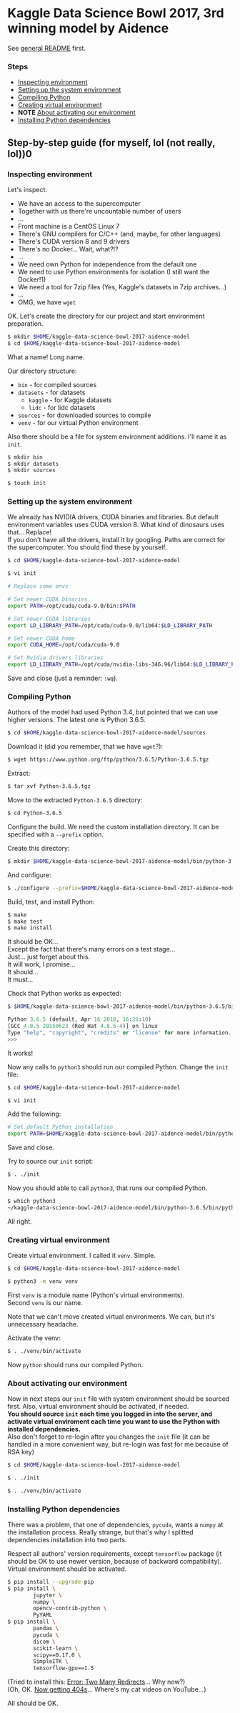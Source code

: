 # Kaggle Data Science Bowl 2017, 3rd winning model by Aidence

See [general README](../README.md) first.

### Steps

* [Inspecting environment](#inspecting-environment)
* [Setting up the system environment](#setting-up-the-system-environment)
* [Compiling Python](#compiling-python)
* [Creating virtual environment](#creating-virtual-environment)
* **NOTE** [About activating our environment](#about-activating-our-environment)
* [Installing Python dependencies](#installing-python-dependencies)

## Step-by-step guide (for myself, lol (not really, lol))0

### Inspecting environment

Let's inspect:
* We have an access to the supercomputer
* Together with us there're uncountable number of users
* ...
* Front machine is a CentOS Linux 7
* There's GNU compilers for C/C++ (and, maybe, for other languages)
* There's CUDA version 8 and 9 drivers
* There's no Docker... Wait, what?!?
* ...
* We need own Python for independence from the default one
* We need to use Python environments for isolation (I still want the Docker!1)
* We need a tool for 7zip files (Yes, Kaggle's datasets in 7zip archives...)
* ...
* OMG, we have `wget`

OK. Let's create the directory for our project and start environment
preparation.

```bash
$ mkdir $HOME/kaggle-data-science-bowl-2017-aidence-model
$ cd $HOME/kaggle-data-science-bowl-2017-aidence-model
```

What a name! Long name.

Our directory structure:

* `bin` - for compiled sources
* `datasets` - for datasets
    * `kaggle` - for Kaggle datasets
    * `lidc` - for lidc datasets
* `sources` - for downloaded sources to compile
* `venv` - for our virtual Python environment

Also there should be a file for system environment additions. I'll name it as
`init`.

```bash
$ mkdir bin
$ mkdir datasets
$ mkdir sources
```

```bash
$ touch init
```

### Setting up the system environment

We already has NVIDIA drivers, CUDA binaries and libraries. But default
environment variables uses CUDA version 8. What kind of dinosaurs uses that...
Replace!  
If you don't have all the drivers, install it by googling.
Paths are correct for the supercomputer. You should find these by yourself.

```bash
$ cd $HOME/kaggle-data-science-bowl-2017-aidence-model
```

```bash
$ vi init
```

```bash
# Replace some envs

# Set newer CUDA binaries
export PATH=/opt/cuda/cuda-9.0/bin:$PATH

# Set newer CUDA libraries
export LD_LIBRARY_PATH=/opt/cuda/cuda-9.0/lib64:$LD_LIBRARY_PATH

# Set newer CUDA home
export CUDA_HOME=/opt/cuda/cuda-9.0

# Set Nvidia drivers libraries
export LD_LIBRARY_PATH=/opt/cuda/nvidia-libs-346.96/lib64:$LD_LIBRARY_PATH
```

Save and close (just a reminder: `:wq`).

### Compiling Python

Authors of the model had used Python 3.4, but pointed that we can use higher
versions. The latest one is Python 3.6.5.

```bash
$ cd $HOME/kaggle-data-science-bowl-2017-aidence-model/sources
```

Download it (did you remember, that we have `wget`?):

```bash
$ wget https://www.python.org/ftp/python/3.6.5/Python-3.6.5.tgz
```

Extract:

```bash
$ tar xvf Python-3.6.5.tgz
```

Move to the extracted `Python-3.6.5` directory:

```bash
$ cd Python-3.6.5
```

Configure the build. We need the custom installation directory. It can be
specified with a `--prefix` option.

Create this directory:

```bash
$ mkdir $HOME/kaggle-data-science-bowl-2017-aidence-model/bin/python-3.6.5
```

And configure:

```bash
$ ./configure --prefix=$HOME/kaggle-data-science-bowl-2017-aidence-model/bin/python-3.6.5
```

Build, test, and install Python:

```bash
$ make
$ make test
$ make install
```

It should be OK...  
Except the fact that there's many errors on a test stage...  
Just... just forget about this.  
It will work, I promise...  
It should...  
It must...

Check that Python works as expected:

```bash
$ $HOME/kaggle-data-science-bowl-2017-aidence-model/bin/python-3.6.5/bin/python3
```

```python
Python 3.6.5 (default, Apr 16 2018, 16:21:10)
[GCC 4.8.5 20150623 (Red Hat 4.8.5-4)] on linux
Type "help", "copyright", "credits" or "license" for more information.
>>>
```

It works!

Now any calls to `python3` should run our compiled Python. Change the `init` file:

```bash
$ cd $HOME/kaggle-data-science-bowl-2017-aidence-model
```

```bash
$ vi init
```

Add the following:

```bash
# Set default Python installation
export PATH=$HOME/kaggle-data-science-bowl-2017-aidence-model/bin/python-3.6.5/bin:$PATH
```

Save and close.

Try to source our `init` script:

```bash
$ . ./init
```

Now you should able to call `python3`, that runs our compiled Python.

```bash
$ which python3
~/kaggle-data-science-bowl-2017-aidence-model/bin/python-3.6.5/bin/python3
```

All right.

### Creating virtual environment

Create virtual environment. I called it `venv`. Simple.

```bash
$ cd $HOME/kaggle-data-science-bowl-2017-aidence-model
```

```bash
$ python3 -m venv venv
```

First `venv` is a module name (Python's virtual environments).  
Second `venv` is our name.

Note that we can't move created virtual environments. We can, but it's
unnecessary headache.

Activate the venv:

```bash
$ . ./venv/bin/activate
```

Now `python` should runs our compiled Python.

### About activating our environment

Now in next steps our `init` file with system environment should be sourced
first. Also, virtual environment should be activated, if needed.  
**You should source `init` each time you logged in into the server, and
activate virtual enviroment each time you want to use the Python with installed
dependencies.**  
Also don't forget to re-login after you changes the `init` file (it can be
handled in a more convenient way, but re-login was fast for me because of RSA
key)

```bash
$ cd $HOME/kaggle-data-science-bowl-2017-aidence-model
```

```bash
$ . ./init
```

```bash
$ . ./venv/bin/activate
```

### Installing Python dependencies

There was a problem, that one of dependencies, `pycuda`, wants a `numpy` at the
installation process. Really strange, but that's why I splitted dependencies
installation into two parts.

Respect all authors' version requirements, except `tensorflow` package (it
should be OK to use newer version, because of backward compatibility). Virtual
environment should be activated.

```bash
$ pip install --upgrade pip
$ pip install \
        jupyter \
        numpy \
        opencv-contrib-python \
        PyYAML
$ pip install \
        pandas \
        pycuda \
        dicom \
        scikit-learn \
        scipy==0.17.0 \
        SimpleITK \
        tensorflow-gpu==1.5
```

(Tried to install this:
[Error: Two Many Redirects](https://github.com/pypa/warehouse/issues/3702)...
Why now?)  
(Oh, OK. [Now getting 404s](https://github.com/pypa/warehouse/issues/3705)...
Where's my cat videos on YouTube...)

All should be OK.
